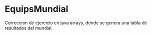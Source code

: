 # EquipsMundial
Correccion de ejercicio en java arrays, donde se genera una tabla de resultados del mundial 
